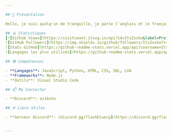 ```yaml
---

## 🚀 Présentation

Hello, je suis quelq'un de tranquille, je parle l'anglais et le français. Je suis développeur en deux Langages (ce sont mes principaux) le LUA et le Javascript, a bientôt 👋🏻 !  

## 📊 Statistiques
[![Github Views](https://visitcount.itsvg.in/api?id=ItsZxsko&label=Profile%20Views&color=12&icon=0&pretty=false)](https://visitcount.itsvg.in) 
![GitHub Followers](https://img.shields.io/github/followers/ItsZxsko?style=social)
![Stats GitHub](https://github-readme-stats.vercel.app/api?username=ItsZxsko&show_icons=true&theme=radical)
![Langages les plus utilisés](https://github-readme-stats.vercel.app/api/top-langs/?username=ItsZxsko&layout=compact&theme=radical)

## 🛠️ Compétences

- **Langages**: JavaScript, Python, HTML, CSS, SQL, LUA
- **Frameworks**: Node.js
- **Outils**: Visual Studio Code

## 📫 Me Contacter

- **Discord**: ezikoto

## 🌐 Liens Utiles

- **Serveur Discord**: [discord.gg/flashbluerp](https://discord.gg/flashbluerp)


---
```

